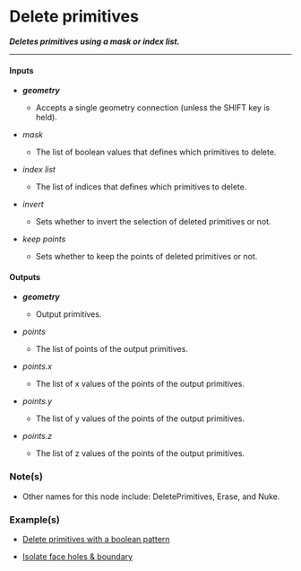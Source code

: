 # Delete primitives

**_Deletes primitives using a mask or index list._**

---


#### Inputs

* **_geometry_**

  * Accepts a single geometry connection (unless the SHIFT key is held).

* _mask_

  * The list of boolean values that defines which primitives to delete.

* _index list_

  * The list of indices that defines which primitives to delete.

* _invert_

  * Sets whether to invert the selection of deleted primitives or not.

* _keep points_

  * Sets whether to keep the points of deleted primitives or not.


#### Outputs

* **_geometry_**

  * Output primitives.

* _points_

  * The list of points of the output primitives.

* _points.x_

  * The list of x values of the points of the output primitives.

* _points.y_

  * The list of y values of the points of the output primitives.

* _points.z_

  * The list of z values of the points of the output primitives.


### Note(s)

* Other names for this node include: DeletePrimitives, Erase, and Nuke.


### Example(s)

* <a href="https://creator.trimble.com/graph?assetURI=whp:65e34b44-9167-4a3b-af5e-8414812113c7&version=latest" target="_blank">Delete primitives with a boolean pattern</a>

* <a href="https://creator.trimble.com/graph?assetURI=whp:1aaa9e16-e112-463e-bf9a-2c990de46a4e&version=latest" target="_blank">Isolate face holes & boundary</a>